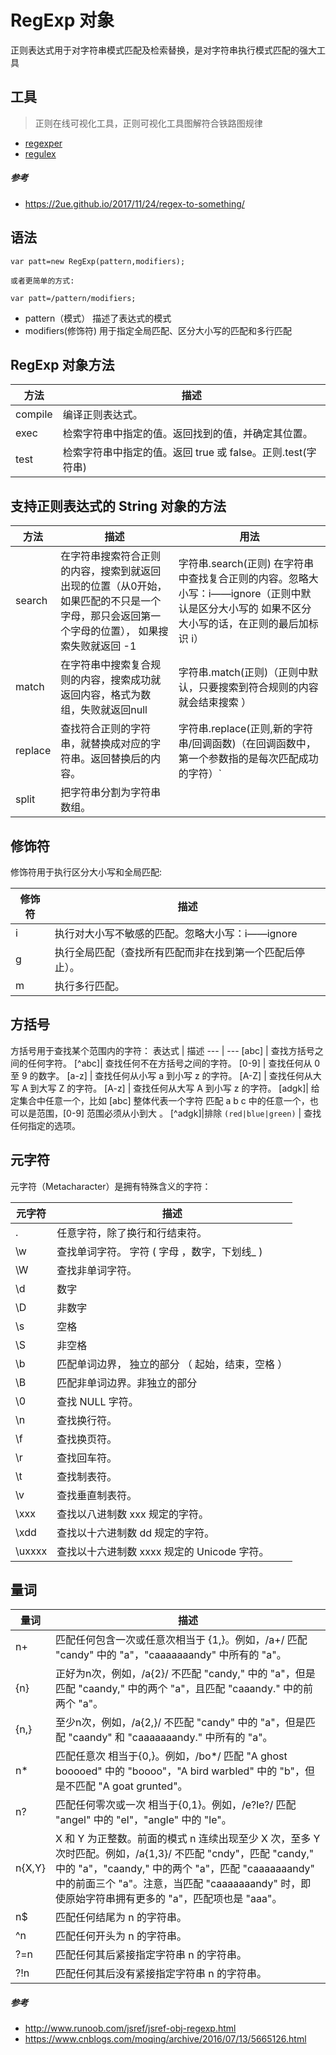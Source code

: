 # RegExp 对象

正则表达式用于对字符串模式匹配及检索替换，是对字符串执行模式匹配的强大工具

## 工具
> 正则在线可视化工具，正则可视化工具图解符合铁路图规律
- [regexper](https://regexper.com/)
- [regulex](https://jex.im/regulex/#!flags=&re=%5E(a%7Cb)*%3F%24)

##### 参考
- https://2ue.github.io/2017/11/24/regex-to-something/
## 语法
````
var patt=new RegExp(pattern,modifiers);

或者更简单的方式:

var patt=/pattern/modifiers;
````
- pattern（模式） 描述了表达式的模式
- modifiers(修饰符) 用于指定全局匹配、区分大小写的匹配和多行匹配

## RegExp 对象方法
方法|	描述
--- | ---
compile|	编译正则表达式。
exec|	检索字符串中指定的值。返回找到的值，并确定其位置。	
test|	检索字符串中指定的值。返回 true 或 false。正则.test(字符串) 

## 支持正则表达式的 String 对象的方法

方法|描述 | 用法
--- | --- |---
search | 在字符串搜索符合正则的内容，搜索到就返回出现的位置（从0开始，如果匹配的不只是一个字母，那只会返回第一个字母的位置）， 如果搜索失败就返回 -1 | 字符串.search(正则) 在字符串中查找复合正则的内容。忽略大小写：i——ignore（正则中默认是区分大小写的 如果不区分大小写的话，在正则的最后加标识 i）
match |	在字符串中搜索复合规则的内容，搜索成功就返回内容，格式为数组，失败就返回null | 字符串.match(正则)（正则中默认，只要搜索到符合规则的内容就会结束搜索 ）
replace |	查找符合正则的字符串，就替换成对应的字符串。返回替换后的内容。	|  字符串.replace(正则,新的字符串/回调函数)（在回调函数中，第一个参数指的是每次匹配成功的字符）`|` 是或的意思 。
split	| 把字符串分割为字符串数组。

## 修饰符
修饰符用于执行区分大小写和全局匹配:

修饰符	| 描述
--- | ---
i	| 执行对大小写不敏感的匹配。忽略大小写：i——ignore 
g | 执行全局匹配（查找所有匹配而非在找到第一个匹配后停止）。
m	| 执行多行匹配。

## 方括号
方括号用于查找某个范围内的字符：
表达式 |	描述
--- | ---
[abc]	| 查找方括号之间的任何字符。
[^abc]|	查找任何不在方括号之间的字符。
[0-9] |	查找任何从 0 至 9 的数字。
[a-z] |	查找任何从小写 a 到小写 z 的字符。
[A-Z] |	查找任何从大写 A 到大写 Z 的字符。
[A-z]	| 查找任何从大写 A 到小写 z 的字符。
[adgk]|	给定集合中任意一个，比如 [abc] 整体代表一个字符 匹配 a b c 中的任意一个，也可以是范围，[0-9] 范围必须从小到大 。
[^adgk]|排除
`(red|blue|green)` |	查找任何指定的选项。

## 元字符
元字符（Metacharacter）是拥有特殊含义的字符：

元字符|	描述
--- |---
.	| 任意字符，除了换行和行结束符。
\w|	查找单词字符。 字符 ( 字母 ，数字，下划线_ )
\W|	查找非单词字符。
\d| 数字
\D|	非数字
\s|	空格
\S|	非空格
\b|	匹配单词边界， 独立的部分 （ 起始，结束，空格 ）
\B|	匹配非单词边界。非独立的部分
\0|	查找 NULL 字符。
\n|	查找换行符。
\f|	查找换页符。
\r|	查找回车符。
\t|	查找制表符。
\v|	查找垂直制表符。
\xxx|	查找以八进制数 xxx 规定的字符。
\xdd|	查找以十六进制数 dd 规定的字符。
\uxxxx|	查找以十六进制数 xxxx 规定的 Unicode 字符。

## 量词

量词|	描述
--- |---
n+|	匹配任何包含一次或任意次相当于 {1,}。例如，/a+/ 匹配 "candy" 中的 "a"，"caaaaaaandy" 中所有的 "a"。
{n} | 正好为n次，例如，/a{2}/ 不匹配 "candy," 中的 "a"，但是匹配 "caandy," 中的两个 "a"，且匹配 "caaandy." 中的前两个 "a"。
{n,} | 至少n次，例如，/a{2,}/ 不匹配 "candy" 中的 "a"，但是匹配 "caandy" 和 "caaaaaaandy." 中所有的 "a"。
n*	|匹配任意次 相当于{0,}。例如，/bo*/ 匹配 "A ghost booooed" 中的 "boooo"，"A bird warbled" 中的 "b"，但是不匹配 "A goat grunted"。
n?	|匹配任何零次或一次 相当于{0,1}。例如，/e?le?/ 匹配 "angel" 中的 "el"，"angle" 中的 "le"。
n{X,Y}|X 和 Y 为正整数。前面的模式 n 连续出现至少 X 次，至多 Y 次时匹配。例如，/a{1,3}/ 不匹配 "cndy"，匹配 "candy," 中的 "a"，"caandy," 中的两个 "a"，匹配 "caaaaaaandy" 中的前面三个 "a"。注意，当匹配 "caaaaaaandy" 时，即使原始字符串拥有更多的 "a"，匹配项也是 "aaa"。
n$|	匹配任何结尾为 n 的字符串。
^n|	匹配任何开头为 n 的字符串。
?=n|	匹配任何其后紧接指定字符串 n 的字符串。
?!n|	匹配任何其后没有紧接指定字符串 n 的字符串。

##### 参考
- http://www.runoob.com/jsref/jsref-obj-regexp.html
- https://www.cnblogs.com/moqing/archive/2016/07/13/5665126.html
